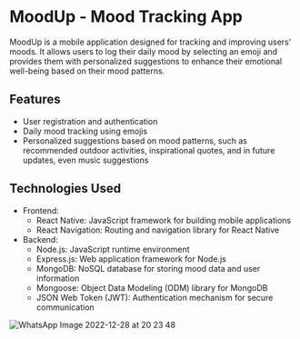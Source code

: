 <p>

# MoodUp - Mood Tracking App

MoodUp is a mobile application designed for tracking and improving users' moods. It allows users to log their daily mood by selecting an emoji and provides them with personalized suggestions to enhance their emotional well-being based on their mood patterns.

## Features

- User registration and authentication
- Daily mood tracking using emojis
- Personalized suggestions based on mood patterns, such as recommended outdoor activities, inspirational quotes, and in future updates, even music suggestions

## Technologies Used

- Frontend:
  - React Native: JavaScript framework for building mobile applications
  - React Navigation: Routing and navigation library for React Native
- Backend:
  - Node.js: JavaScript runtime environment
  - Express.js: Web application framework for Node.js
  - MongoDB: NoSQL database for storing mood data and user information
  - Mongoose: Object Data Modeling (ODM) library for MongoDB
  - JSON Web Token (JWT): Authentication mechanism for secure communication
    
</p>
  
![WhatsApp Image 2022-12-28 at 20 23 48](https://user-images.githubusercontent.com/102303465/209856789-21e5a32d-08e8-4aca-9052-bb59c9b53389.jpeg)
